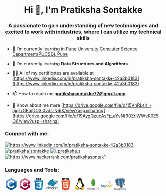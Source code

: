 <h1 align="center">Hi 👋, I'm Pratiksha Sontakke</h1>
<h3 align="center">A passionate to gain understanding of new technologies and excited to work with industries, where I can utilize my technical skills</h3>

- 🔭 I’m currently learning in [Pune University Computer Science Department(PUCSD), Pune](http://www.unipune.ac.in/dept/science/computer_science/default.htm)

- 🌱 I’m currently learning **Data Structures and Algorithms**

- 👨‍💻 All of my certificates are available at [https://www.linkedin.com/in/pratiksha-sontakke-42a3b0183](https://www.linkedin.com/in/pratiksha-sontakke-42a3b0183)

- 📫 How to reach me **pratikshasontakke77@gmail.com**

- 📄 Know about me more [https://drive.google.com/file/d/15VhRLsir_-ajqTrGEqjDO3l0vds-N6jX/view?usp=sharing](https://drive.google.com/file/d/19AygQzucAsFp_aYvNf90ZriWWvR0E5O6/view?usp=sharing)

<h3 align="left">Connect with me:</h3>
<p align="left">
<a href="https://linkedin.com/in/https://www.linkedin.com/in/pratiksha-sontakke-42a3b0183" target="blank"><img align="center" src="https://raw.githubusercontent.com/rahuldkjain/github-profile-readme-generator/master/src/images/icons/Social/linked-in-alt.svg" alt="https://www.linkedin.com/in/pratiksha-sontakke-42a3b0183" height="30" width="40" /></a>
<a href="https://fb.com/pratiksha sontakke" target="blank"><img align="center" src="https://raw.githubusercontent.com/rahuldkjain/github-profile-readme-generator/master/src/images/icons/Social/facebook.svg" alt="pratiksha sontakke" height="30" width="40" /></a>
<a href="https://instagram.com/i_pratiksha.s" target="blank"><img align="center" src="https://raw.githubusercontent.com/rahuldkjain/github-profile-readme-generator/master/src/images/icons/Social/instagram.svg" alt="i_pratiksha.s" height="30" width="40" /></a>
<a href="https://www.hackerrank.com/https://www.hackerrank.com/pratikshasontak1" target="blank"><img align="center" src="https://raw.githubusercontent.com/rahuldkjain/github-profile-readme-generator/master/src/images/icons/Social/hackerrank.svg" alt="https://www.hackerrank.com/pratikshasontak1" height="30" width="40" /></a>
</p>

<h3 align="left">Languages and Tools:</h3>
<p align="left"> <a href="https://www.cprogramming.com/" target="_blank" rel="noreferrer"> <img src="https://raw.githubusercontent.com/devicons/devicon/master/icons/c/c-original.svg" alt="c" width="40" height="40"/> </a> <a href="https://www.w3schools.com/cpp/" target="_blank" rel="noreferrer"> <img src="https://raw.githubusercontent.com/devicons/devicon/master/icons/cplusplus/cplusplus-original.svg" alt="cplusplus" width="40" height="40"/> </a> <a href="https://www.w3schools.com/css/" target="_blank" rel="noreferrer"> <img src="https://raw.githubusercontent.com/devicons/devicon/master/icons/css3/css3-original-wordmark.svg" alt="css3" width="40" height="40"/> </a> <a href="https://www.docker.com/" target="_blank" rel="noreferrer"> <img src="https://raw.githubusercontent.com/devicons/devicon/master/icons/docker/docker-original-wordmark.svg" alt="docker" width="40" height="40"/> </a> <a href="https://www.w3.org/html/" target="_blank" rel="noreferrer"> <img src="https://raw.githubusercontent.com/devicons/devicon/master/icons/html5/html5-original-wordmark.svg" alt="html5" width="40" height="40"/> </a> <a href="https://www.linux.org/" target="_blank" rel="noreferrer"> <img src="https://raw.githubusercontent.com/devicons/devicon/master/icons/linux/linux-original.svg" alt="linux" width="40" height="40"/> </a> <a href="https://www.mongodb.com/" target="_blank" rel="noreferrer"> <img src="https://raw.githubusercontent.com/devicons/devicon/master/icons/mongodb/mongodb-original-wordmark.svg" alt="mongodb" width="40" height="40"/> </a> <a href="https://www.mysql.com/" target="_blank" rel="noreferrer"> <img src="https://raw.githubusercontent.com/devicons/devicon/master/icons/mysql/mysql-original-wordmark.svg" alt="mysql" width="40" height="40"/> </a> <a href="https://www.postgresql.org" target="_blank" rel="noreferrer"> <img src="https://raw.githubusercontent.com/devicons/devicon/master/icons/postgresql/postgresql-original-wordmark.svg" alt="postgresql" width="40" height="40"/> </a> </p>
